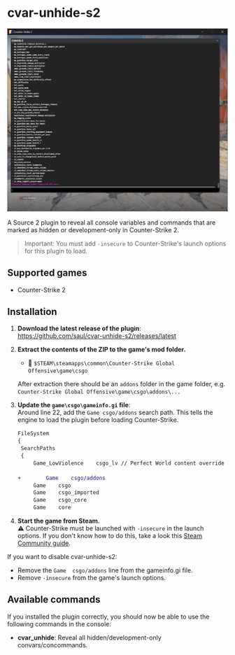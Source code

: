 # cvar-unhide-s2

![CS2 Console](./assets/console.png)

A Source 2 plugin to reveal all console variables and commands that are marked as hidden or development-only in Counter-Strike 2.

> Important: You must add `-insecure` to Counter-Strike's launch options for this plugin to load.

## Supported games

- Counter-Strike 2

## Installation

1. **Download the latest release of the plugin**: \
   https://github.com/saul/cvar-unhide-s2/releases/latest
1. **Extract the contents of the ZIP to the game's mod folder.**

   - 📂 `$STEAM\steamapps\common\Counter-Strike Global Offensive\game\csgo`

   After extraction there should be an `addons` folder in the game folder, e.g. `Counter-Strike Global Offensive\game\csgo\addons\...`

1. **Update the `game\csgo\gameinfo.gi` file**: \
   Around line 22, add the `Game csgo/addons` search path. This tells the engine to load the plugin before loading Counter-Strike.

   ```diff
   FileSystem
   {
   	SearchPaths
   	{
   		Game_LowViolence	csgo_lv // Perfect World content override

   +		Game	csgo/addons
   		Game	csgo
   		Game	csgo_imported
   		Game	csgo_core
   		Game	core
   ```

1. **Start the game from Steam.** \
   ⚠ Counter-Strike must be launched with `-insecure` in the launch options. If you don't know how to do this, take a look this [Steam Community guide](https://steamcommunity.com/sharedfiles/filedetails/?id=379782151).

If you want to disable cvar-unhide-s2:

- Remove the `Game	csgo/addons` line from the gameinfo.gi file.
- Remove `-insecure` from the game's launch options.

## Available commands

If you installed the plugin correctly, you should now be able to use the following commands in the console:

- **cvar_unhide**: Reveal all hidden/development-only convars/concommands.
